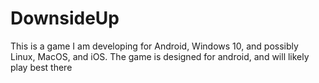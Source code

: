 # DownsideUp
This is a game I am developing for Android, Windows 10, and possibly Linux, MacOS, and iOS. The game is designed for android, and will likely play best there
